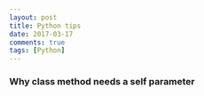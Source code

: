 ```yaml
---
layout: post
title: Python tips
date: 2017-03-17
comments: true
tags: [Python]
---
```


### Why class method needs a self parameter
